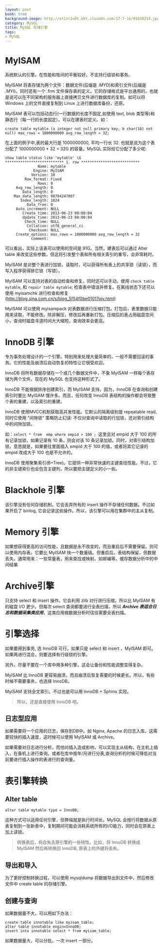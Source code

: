```yaml
---
layout: post
book: true
background-image: http://ot1cc1u9t.bkt.clouddn.com/17-7-16/91630214.jpg
category: MySQL
title: MySQL 存储引擎
tags:
- MySQL
---
```

MyISAM
===系统默认的引擎。在性能和牲间的平衡较好。不支持行级锁和事务。
MyISAM 将表存储为两个文件：数据文件(后缀是 .MYD)和索引文件(后缀是 .MYI)，同时还有一个 .frm 文件保存表的定义。它的存储格式是平台通用的，也就是说可以在不同架构的服务器上直接拷贝文件进行数据库的复制。如可以将 Windows 上的文件直接复制到 Linux 上进行数据库备份，还原。	
MyISAM 表可以包括动态行(一行数据的长度不固定,如使用 text, blob 类型等)和静态行（每一行的长度固定）。可以在建表时定义。如：```create table mytable (a integer not null primary key, b char(18) not null) max_rows = 1000000000 avg_row_length = 32;
```在上面的例子中,表的最大行是 1000000000, 平均一行长 32. 也就是说为这个表分配了 1000000000 * 32 = 32G 的容量。MySQL 实际给它分配了多少呢:

```show table status like 'mytable' \G*************************** 1. row ***************************	           Name: mytable	         Engine: MyISAM	        Version: 10	     Row_format: Fixed	           Rows: 0	 Avg_row_length: 0	    Data_length: 0	Max_data_length: 98784247807	   Index_length: 1024	      Data_free: 0	 Auto_increment: NULL	    Create_time: 2013-06-23 08:00:04	    Update_time: 2013-06-23 08:00:04	     Check_time: NULL	      Collation: utf8_general_ci	       Checksum: NULL	 Create_options: max_rows = 1000000000 avg_row_length = 32	        Comment: 
```可以看出，实际上该表可以使用的空间是 91G。当然，建表后可以通过 Alter table 来改变这些参数，但这将引发整个表和所有相关索引的重写，会非常耗时。MyISAM 是对整个表进行加锁，读取时，可以获得所有表上的共享锁（读锁），而写入程序获得排它锁（写锁）。	
MyISAM 可以支持对表的自动检查和修复。同时还可以手动，使用 ```check table mytable```, 和 ```repair table mytable```; 检查表中错误并修复。在离线状态下还可以使用 myisamchk 进行检查和修复(http://blog.sina.com.cn/s/blog_5f54f0be01017ojv.html)	
MyISAM 可以使用 myisampack 对表数据进行压缩打包。打包后，表里数据只能用来读取，不能修改。除非解压，修改后再重新打包。压缩后的表占用磁盘空间小，查询时磁盘寻道时间大大缩短，查询效率会更高。
InnoDB 引擎
===专为事务处理设计的一个引擎。特别用来处理大量简单的，一般不需要回滚的事务。它的性能及崩溃后自动恢复的特性让它很受欢迎。
InnoDB 将所有数据存储在一个或几个数据文件中，不象 MyISAM 一样每个表存储为两个文件。现在的 MySQL 也支持这种形式了。
InnoDB 不能根据排序创建索引，而 MyISAM 支持，因为，InnoDB 在查询和创建索引时要比 MyISAM 慢许多。而且，任何改变 InnoDB 表结构的操作都会导致整个表的重建，以及索引的重建。	
InnoDB 使用MVCC机制获取高并发性能。它默认的隔离级别是 repeatable read, 同时它使用 "间隙锁" 策略防止幻读: 不仅对查询中读取的行加锁，还对索引结构中的间隙加锁。

如：```select * from  emp where empid > 100 ; ```这里会对 empid 大于 100 的所有记录加锁，如果记录有 10 条，则会对该 10 条记录加锁。同时，对索引结构加锁，意思就是，如果要往里面插入 empid 大于 100 的值，或者将其它记录的 empid 改成大于 100 也是不允许的。	
InnoDB 使用聚集索引(B+Tree)。它提供一种非常快速的主键查找性能。不过，它的非主键索引也会包含主键列，所以要把主键定义的小一些。Blackhole 引擎
===该引擎没有任何存储机制，它会丢弃所有的 insert 操作不存储任何数据。不过如果开启了 binlog, 它会记录这些操作。所以，该引擎可以用在集群中的主从复制。Memory 引擎
===如果想获得更高的访问性能，且数据是永不改变的，而且重启后不需要保留。则可以使用内存表。它要比 MyISAM 快一个数量级。但重启后，表结构保留，但数据丢失。通常用来：一些常量表，用来查找或映射。如邮编等。缓存数据分析中的中间结果
Archive引擎
===只支持 select 和 insert 操作。它会利用 zlib 对行进行压缩，所以比 MyISAM 有的磁盘 I/O 更少。但每次 select 查询都要进行全表扫描，所以 ***Archive 表适合日志和数据采集类应用***，这类应用做数据分析时往往需要全表扫描。
引擎选择
===如果要用到事务, 选 InnoDB 可行。如果只是 select 和 insert ，MyISAM 即可。如果两进行混合，则要选择有行级锁的引擎。
另外，尽量不要在一个库中用多种引擎。这会让备份和性能调整变得复杂。MyISAM 比 InnoDB 更容易崩溃，而且崩溃后恢复需要的时候更长。所以，有些时候不需要事务，也选择 InnoDB。MyISAM 支持全文索引。不过也是可以用 InnoDB + Sphinx 实现。
>所以，还是直接使用 InnoDB 吧。日志型应用
---如果需要将一个应用的日志，保存到DB中。如 Nginx, Apache 的日志入库。这需要较快的插入速度，这时候可以使用 MyISAM 或 Archive。
如果需要对日志进行分析，而怕对插入造成影响，可以实现主从结构，在主机上插入，在备机上进行查询。或者在库中按年/月进行分表,查询分析的时候可降低对当前要进行插入操作的表进行的查询量。

表引擎转换
===
Alter table
---```alter table mytable type = InnoDB;
```这种方式可以适用任何引擎，但弊端就是执行时间长，MySQL 会按行将数据从原表复制到一张新表中，复制期间可能会消耗系统所有的I/O能力，同时会在原表上加上读锁。

>转换表后，将会失去原引擎的一些特性。比如，将 InnoDB 转换成 MyISAM 然后再转换回 InnoDB, 原表上的外键将丢失。
导出和导入
---为了更好控制转换过程，可以使用 mysqldump 将数据导出到文件中，然后修改文件中 create table 的存储引擎。
创建与查询
---如果数据量不大，可以用如下办法：

```create table innotable like myisam_table;alter table innotable engin=InnoDB;insert into innotable select * from myisam_table;
```如果数据量大，可以分批。一次 insert 一部分。